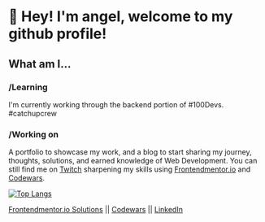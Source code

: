 # 👋 Hey! I'm angel, welcome to my github profile!

## What am I...

### /Learning
I'm currently working through the backend portion of #100Devs. #catchupcrew

### /Working on
A portfolio to showcase my work, and a blog to start sharing my journey, thoughts, solutions, and earned knowledge of Web Development. You can still find me on [Twitch](https://www.twitch.tv/kindofadev) sharpening my skills using [Frontendmentor.io](https://www.frontendmentor.io/profile/amsIII) and [Codewars](https://www.codewars.com/users/amsIII).

[![Top Langs](https://github-readme-stats.vercel.app/api/top-langs/?username=amsiii&layout=compact)](https://github.com/amsiii/github-readme-stats)



[Frontendmentor.io Solutions](https://www.frontendmentor.io/profile/amsIII) || [Codewars](https://www.codewars.com/users/amsIII) || [LinkedIn](https://www.linkedin.com/in/amsiii/) 

